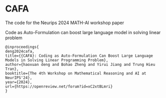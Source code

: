 # CAFA

The code for the Neurips 2024 MATH-AI workshop paper

Code as Auto-Formulation can boost large language model in solving linear problem 

```
@inproceedings{
deng2024cafa,
title={{CAFA}: Coding as Auto-Formulation Can Boost Large Language Models in Solving Linear Programming Problem},
author={haoxuan deng and Bohao Zheng and Yirui Jiang and Trung Hieu Tran},
booktitle={The 4th Workshop on Mathematical Reasoning and AI at NeurIPS'24},
year={2024},
url={https://openreview.net/forum?id=xC2xtBLmri}
}
```
